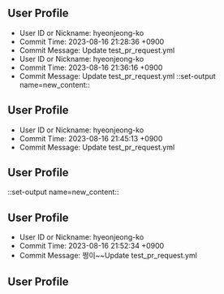 ## User Profile
- User ID or Nickname: hyeonjeong-ko
- Commit Time: 2023-08-16 21:28:36 +0900
- Commit Message: Update test_pr_request.yml
- User ID or Nickname: hyeonjeong-ko
- Commit Time: 2023-08-16 21:36:16 +0900
- Commit Message: Update test_pr_request.yml
::set-output name=new_content::
## User Profile
- User ID or Nickname: hyeonjeong-ko
- Commit Time: 2023-08-16 21:45:13 +0900
- Commit Message: Update test_pr_request.yml

## User Profile

::set-output name=new_content::
## User Profile
- User ID or Nickname: hyeonjeong-ko
- Commit Time: 2023-08-16 21:52:34 +0900
- Commit Message: 쩡이~~Update test_pr_request.yml

## User Profile

